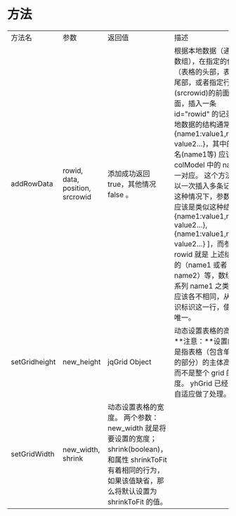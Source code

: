 # 方法

<table>
    <tr>
        <td>方法名</td>
        <td>参数</td>
        <td>返回值</td>
        <td>描述</td>
    </tr>
    <tr>
        <td>addRowData</td>
        <td>rowid, data, position, srcrowid</td>
        <td>添加成功返回 true，其他情况 false 。</td>
        <td>
            根据本地数据（通常为数组），在指定的位置（表格的头部，表格的尾部，或者指定行(srcrowid)的前面或后面，插入一条 id="rowid" 的记录。
            本地数据的结构通常是 {name1:value1,name2: value2…}，其中的属性名(name1等) 应该和 colModel 中的 name 一一对应。  
            这个方法也可以一次插入多条记录。
            这种情况下，参数 data 应该是类似这种结构 [ {name1:value1,name2: value2…}, {name1:value1,name2: value2…} ]，而参数 rowid 就是
            上述结构中的（name1 或者 name2）等，数组中一系列 name1 之类的数据应该各不相同，从而标识标识这一行，使其 id 唯一。
        </td>
    </tr>
    <tr>
        <td>setGridheight</td>
        <td>new_height</td>
        <td>jqGrid Object</td>
        <td>
            动态设置表格的高度。**注意：**设置的高度是指表格（包含单元格的部分）的主体高度，而不是整个 grid 的高度。
            yhGrid 已经对高度自适应做了处理。
        </td>
    </tr>
    <tr>
        <td>setGridWidth</td>
        <td>new_width, shrink</td>
        <td>
            动态设置表格的宽度。
            两个参数：new_width 就是将要设置的宽度；shrink(boolean)，和属性 shrinkToFit 有着相同的行为，
            如果该值缺省，那么将默认设置为 shrinkToFit 的值。
        </td>
        <td></td>
    </tr>
</table>